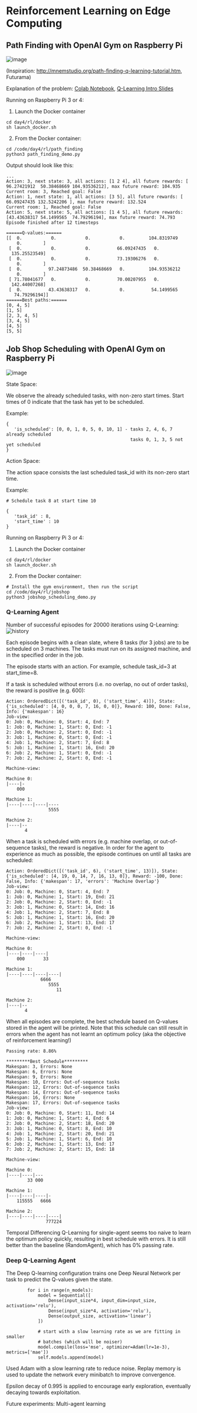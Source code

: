 # Reinforcement Learning on Edge Computing

## Path Finding with OpenAI Gym on Raspberry Pi

![image](path_finding/path_finding_intro.png)

(Inspiration: http://mnemstudio.org/path-finding-q-learning-tutorial.htm, Futurama)

Explanation of the problem: [Colab Notebook](path_finding/path_finding_demo.ipynb), [Q-Learning Intro Slides](https://github.com/lisaong/diec/blob/master/day4/rl/some%20intro%20slides.pdf)

Running on Raspberry Pi 3 or 4:
1. Launch the Docker container 
```
cd day4/rl/docker
sh launch_docker.sh
```

2. From the Docker container:
```
cd /code/day4/rl/path_finding
python3 path_finding_demo.py
```

Output should look like this:
```
...
Action: 3, next state: 3, all actions: [1 2 4], all future rewards: [ 96.27421912  50.38468669 104.93536212], max future reward: 104.935
Current room: 3, Reached goal: False
Action: 1, next state: 1, all actions: [3 5], all future rewards: [ 66.09247435 132.5242206 ], max future reward: 132.524
Current room: 1, Reached goal: False
Action: 5, next state: 5, all actions: [1 4 5], all future rewards: [43.43638317 54.1499565  74.79296194], max future reward: 74.793
Episode finished after 12 timesteps

======Q-values:======
[[  0.           0.           0.           0.         104.8319749
    0.        ]
 [  0.           0.           0.          66.09247435   0.
  135.25523549]
 [  0.           0.           0.          73.19306276   0.
    0.        ]
 [  0.          97.24873486  50.38468669   0.         104.93536212
    0.        ]
 [ 71.78041677   0.           0.          70.00207955   0.
  142.44007268]
 [  0.          43.43638317   0.           0.          54.1499565
   74.79296194]]
======Best paths:======
[0, 4, 5]
[1, 5]
[2, 3, 4, 5]
[3, 4, 5]
[4, 5]
[5, 5]
```

## Job Shop Scheduling with OpenAI Gym on Raspberry Pi

![image](../../day3/swarm/job_shop_scheduling.png)

State Space:

We observe the already scheduled tasks, with non-zero start times. Start times of 0 indicate that the task has yet to be scheduled.

Example:
```
{
   'is_scheduled': [0, 0, 1, 0, 5, 0, 10, 1] - tasks 2, 4, 6, 7 already scheduled
                                               tasks 0, 1, 3, 5 not yet scheduled
}
```

Action Space:

The action space consists the last scheduled task_id with its non-zero start time.

Example:
```
# Schedule task 8 at start time 10

{
   'task_id' : 8,
   'start_time' : 10
}
```

Running on Raspberry Pi 3 or 4:
1. Launch the Docker container 
```
cd day4/rl/docker
sh launch_docker.sh
```

2. From the Docker container:
```
# Install the gym environment, then run the script
cd /code/day4/rl/jobshop
python3 jobshop_scheduling_demo.py
```

### Q-Learning Agent

Number of successful episodes for 20000 iterations using Q-Learning:
![history](jobshop/QLearningTDAgent_20000.png)

Each episode begins with a clean slate, where 8 tasks (for 3 jobs) are to be scheduled on 3 machines. The tasks must run on its assigned machine, and in the specified order in the job.

The episode starts with an action. For example, schedule task_id=3 at start_time=8. 

If a task is scheduled without errors (i.e. no overlap, no out of order tasks), the reward is positive (e.g. 600):
```
Action: OrderedDict([('task_id', 0), ('start_time', 4)]), State: {'is_scheduled': [4, 0, 0, 0, 7, 16, 0, 0]}, Reward: 100, Done: False, Info: {'makespan': 16}
Job-view:
0: Job: 0, Machine: 0, Start: 4, End: 7
1: Job: 0, Machine: 1, Start: 0, End: -1
2: Job: 0, Machine: 2, Start: 0, End: -1
3: Job: 1, Machine: 0, Start: 0, End: -1
4: Job: 1, Machine: 2, Start: 7, End: 8
5: Job: 1, Machine: 1, Start: 16, End: 20
6: Job: 2, Machine: 1, Start: 0, End: -1
7: Job: 2, Machine: 2, Start: 0, End: -1

Machine-view:

Machine 0:
|----|-
    000

Machine 1:
|----|----|----|----
                5555

Machine 2:
|----|--
       4
```

When a task is scheduled with errors (e.g. machine overlap, or out-of-sequence tasks), the reward is negative.
In order for the agent to experience as much as possible, the episode continues on until all tasks are scheduled:
```
Action: OrderedDict([('task_id', 6), ('start_time', 13)]), State: {'is_scheduled': [4, 19, 0, 14, 7, 16, 13, 0]}, Reward: -100, Done: False, Info: {'makespan': 17, 'errors': 'Machine Overlap'}
Job-view:
0: Job: 0, Machine: 0, Start: 4, End: 7
1: Job: 0, Machine: 1, Start: 19, End: 21
2: Job: 0, Machine: 2, Start: 0, End: -1
3: Job: 1, Machine: 0, Start: 14, End: 16
4: Job: 1, Machine: 2, Start: 7, End: 8
5: Job: 1, Machine: 1, Start: 16, End: 20
6: Job: 2, Machine: 1, Start: 13, End: 17
7: Job: 2, Machine: 2, Start: 0, End: -1

Machine-view:

Machine 0:
|----|----|----|
    000       33

Machine 1:
|----|----|----|----|
             6666
                5555
                   11

Machine 2:
|----|--
       4

```

When all episodes are complete, the best schedule based on Q-values stored in the agent will be printed. Note that this schedule can still result in errors when the agent has not learnt an optimum policy (aka the objective of reinforcement learning!)

```
Passing rate: 8.86%

*********Best Schedule*********
Makespan: 3, Errors: None
Makespan: 6, Errors: None
Makespan: 9, Errors: None
Makespan: 10, Errors: Out-of-sequence tasks
Makespan: 12, Errors: Out-of-sequence tasks
Makespan: 14, Errors: Out-of-sequence tasks
Makespan: 16, Errors: None
Makespan: 17, Errors: Out-of-sequence tasks
Job-view:
0: Job: 0, Machine: 0, Start: 11, End: 14
1: Job: 0, Machine: 1, Start: 4, End: 6
2: Job: 0, Machine: 2, Start: 18, End: 20
3: Job: 1, Machine: 0, Start: 8, End: 10
4: Job: 1, Machine: 2, Start: 20, End: 21
5: Job: 1, Machine: 1, Start: 6, End: 10
6: Job: 2, Machine: 1, Start: 13, End: 17
7: Job: 2, Machine: 2, Start: 15, End: 18

Machine-view:

Machine 0:
|----|----|---
        33 000

Machine 1:
|----|----|----|-
    115555   6666

Machine 2:
|----|----|----|----|
               777224

```

Temporal Differencing Q-Learning for single-agent seems too naive to learn the optimum policy quickly, resulting in best schedule with errors. It is still better than the baseline (RandomAgent), which has 0% passing rate.

### Deep Q-Learning Agent

The Deep Q-learning configuration trains one Deep Neural Network per task to predict the Q-values given the state.

```
        for i in range(n_models):
            model = Sequential([
                Dense(input_size*4, input_dim=input_size, activation='relu'),
                Dense(input_size*4, activation='relu'),
                Dense(output_size, activation='linear')
            ])

            # start with a slow learning rate as we are fitting in smaller
            # batches (which will be noiser)
            model.compile(loss='mse', optimizer=Adam(lr=1e-3), metrics=['mae'])
            self.models.append(model)
```

Used Adam with a slow learning rate to reduce noise. 
Replay memory is used to update the network every minibatch to improve convergence.

Epsilon decay of 0.995 is applied to encourage early exploration, eventually decaying towards exploitation.

Future experiments: Multi-agent learning
